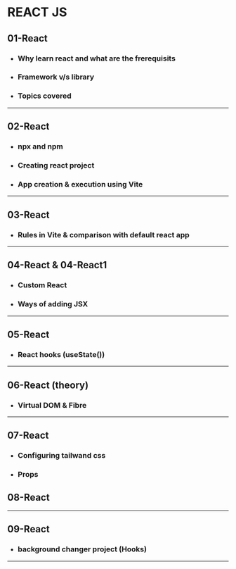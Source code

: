 # REACT JS

## 01-React

- ### Why learn react and what are the frerequisits
- ### Framework v/s library
- ### Topics covered

---

## 02-React

- ### npx and npm
- ### Creating react project
- ### App creation & execution using Vite

---

## 03-React

- ### Rules in Vite & comparison with default react app

---

## 04-React & 04-React1

- ### Custom React
- ### Ways of adding JSX

---

## 05-React

- ### React hooks (useState())

---

## 06-React (theory)

- ### Virtual DOM & Fibre

---

## 07-React

- ### Configuring tailwand css
- ### Props

## 08-React

---

## 09-React

- ### background changer project (Hooks)

---
